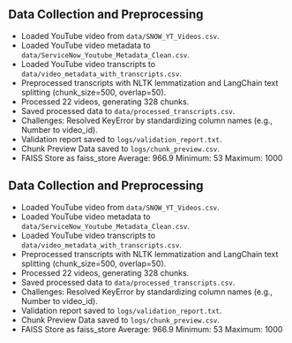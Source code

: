 ## Data Collection and Preprocessing

- Loaded YouTube video from `data/SNOW_YT_Videos.csv`.
- Loaded YouTube video metadata to `data/ServiceNow_Youtube_Metadata_Clean.csv`.
- Loaded YouTube video transcripts to `data/video_metadata_with_transcripts.csv`.
- Preprocessed transcripts with NLTK lemmatization and LangChain text splitting (chunk_size=500, overlap=50).
- Processed 22 videos, generating 328 chunks.
- Saved processed data to `data/processed_transcripts.csv`.
- Challenges: Resolved KeyError by standardizing column names (e.g., Number to video_id).
- Validation report saved to `logs/validation_report.txt`.
- Chunk Preview Data saved to `logs/chunk_preview.csv`.
- FAISS Store as faiss_store
  Average: 966.9
  Minimum: 53
  Maximum: 1000
## Data Collection and Preprocessing
- Loaded YouTube video from `data/SNOW_YT_Videos.csv`.
- Loaded YouTube video metadata to `data/ServiceNow_Youtube_Metadata_Clean.csv`.
- Loaded YouTube video transcripts to `data/video_metadata_with_transcripts.csv`.
- Preprocessed transcripts with NLTK lemmatization and LangChain text splitting (chunk_size=500, overlap=50).
- Processed 22 videos, generating 328 chunks.
- Saved processed data to `data/processed_transcripts.csv`.
- Challenges: Resolved KeyError by standardizing column names (e.g., Number to video_id).
- Validation report saved to `logs/validation_report.txt`.
- Chunk Preview Data saved to `logs/chunk_preview.csv`.
- FAISS Store as faiss_store
  Average: 966.9
  Minimum: 53
  Maximum: 1000

